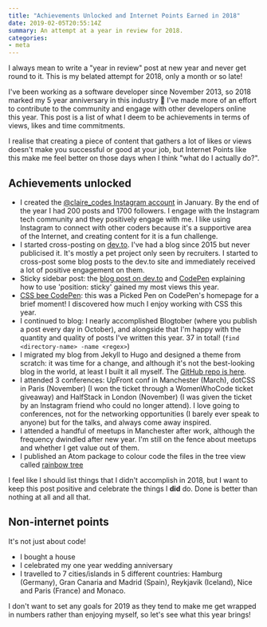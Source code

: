 ```yaml
---
title: "Achievements Unlocked and Internet Points Earned in 2018"
date: 2019-02-05T20:55:14Z
summary: An attempt at a year in review for 2018.
categories:
- meta
---
```


I always mean to write a "year in review" post at new year and never get round to it. This is my belated attempt for 2018, only a month or so late!

I've been working as a software developer since November 2013, so 2018 marked my 5 year anniversary in this industry 🎉 I've made more of an effort to contribute to the community and engage with other developers online this year. This post is a list of what I deem to be achievements in terms of views, likes and time commitments.

I realise that creating a piece of content that gathers a lot of likes or views doesn't make you successful or good at your job, but Internet Points like this make me feel better on those days when I think "what do I actually do?".

## Achievements unlocked

- I created the [@claire_codes Instagram account](https://www.instagram.com/claire_codes/) in January. By the end of the year I had 200 posts and 1700 followers. I engage with the Instagram tech community and they positively engage with me. I like using Instagram to connect with other coders because it's a supportive area of the Internet, and creating content for it is a fun challenge.
- I started cross-posting on [dev.to](https://dev.to/claireparker). I've had a blog since 2015 but never publicised it. It's mostly a pet project only seen by recruiters. I started to cross-post some blog posts to the dev.to site and immediately received a lot of positive engagement on them.
- Sticky sidebar post: the [blog post on dev.to](https://dev.to/claireparker/how-to-make-a-sticky-sidebar-with-two-lines-of-css-2ki7) and [CodePen](https://codepen.io/claireparker/pen/bvWKdr) explaining how to use 'position: sticky' gained my most views this year.
- [CSS bee CodePen](https://codepen.io/claireparker/pen/bjprxN): this was a Picked Pen on CodePen's homepage for a brief moment! I discovered how much I enjoy working with CSS this year.
- I continued to blog: I nearly accomplished Blogtober (where you publish a post every day in October), and alongside that I'm happy with the quantity and quality of posts I've written this year. 37 in total! (`find <directory-name> -name <regex>`)
- I migrated my blog from Jekyll to Hugo and designed a theme from scratch: it was time for a change, and although it's not the best-looking blog in the world, at least I built it all myself. The [GitHub repo is here](https://github.com/claireparker/hugo-blog/).
- I attended 3 conferences: UpFront conf in Manchester (March), dotCSS in Paris (November) (I won the ticket through a WomenWhoCode ticket giveaway) and HalfStack in London (November) (I was given the ticket by an Instagram friend who could no longer attend). I love going to conferences, not for the networking opportunities (I barely ever speak to anyone) but for the talks, and always come away inspired.
- I attended a handful of meetups in Manchester after work, although the frequency dwindled after new year. I'm still on the fence about meetups and whether I get value out of them.
- I published an Atom package to colour code the files in the tree view called [rainbow tree](https://github.com/claireparker/rainbow-tree)

I feel like I should list things that I didn't accomplish in 2018, but I want to keep this post positive and celebrate the things I **did** do. Done is better than nothing at all and all that.

## Non-internet points

It's not just about code!

- I bought a house
- I celebrated my one year wedding anniversary
- I travelled to 7 cities/islands in 5 different countries: Hamburg (Germany), Gran Canaria and Madrid (Spain), Reykjavik (Iceland), Nice and Paris (France) and Monaco.

I don't want to set any goals for 2019 as they tend to make me get wrapped in numbers rather than enjoying myself, so let's see what this year brings!
